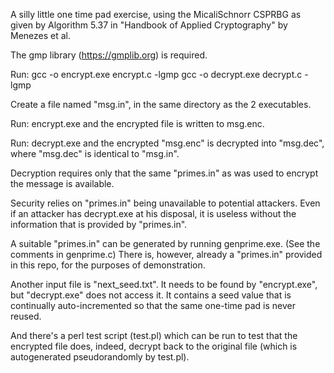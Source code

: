 
A silly little one time pad exercise, using the MicaliSchnorr CSPRBG as given by Algorithm 5.37 in
"Handbook of Applied Cryptography" by Menezes et al.

The gmp library (https://gmplib.org) is required.

Run:
gcc -o encrypt.exe encrypt.c -lgmp
gcc -o decrypt.exe decrypt.c -lgmp

Create a file named "msg.in", in the same directory as the 2 executables.

Run:
encrypt.exe
and the encrypted file is written to msg.enc.

Run:
decrypt.exe
and the encrypted "msg.enc" is decrypted into "msg.dec", where "msg.dec" is identical to "msg.in".

Decryption requires only that the same "primes.in" as was used to encrypt the message is available.

Security relies on "primes.in" being unavailable to potential attackers.
Even if an attacker has decrypt.exe at his disposal, it is useless without the information that is
provided by "primes.in".

A suitable "primes.in" can be generated by running genprime.exe. (See the comments in genprime.c)
There is, however, already a "primes.in" provided in this repo, for the purposes of demonstration.

Another input file is "next_seed.txt". It needs to be found by "encrypt.exe", but "decrypt.exe"
does not access it. It contains a seed value that is continually auto-incremented so that the same
one-time pad is never reused.

And there's a perl test script (test.pl) which can be run to test that the encrypted file does,
indeed, decrypt back to the original file (which is autogenerated pseudorandomly by test.pl).


